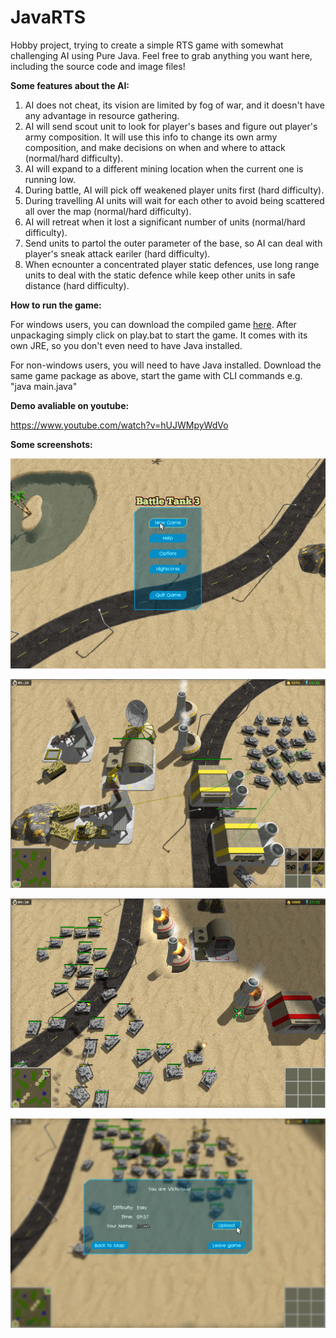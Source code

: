 # JavaRTS
Hobby project, trying to create a simple RTS game with somewhat challenging AI using Pure Java. 
Feel free to grab anything you want here, including the source code and image files! 


**Some features about the AI:**

1. AI does not cheat, its vision are limited by fog of war, and it doesn't have any advantage in resource gathering.
2. AI will send scout unit to look for player's bases and figure out player's army composition. It will use this info to change its own 
   army composition, and make decisions on when and where to attack (normal/hard difficulty).
3. AI will expand to a different mining location when the current one is running low.
4. During battle, AI will pick off weakened player units first (hard difficulty). 
5. During travelling AI units will wait for each other to avoid being scattered all over the map (normal/hard difficulty). 
6. AI will retreat when it lost a significant number of units (normal/hard difficulty).
7. Send units to partol the outer parameter of the base, so AI can deal with player's sneak attack eariler (hard difficulty).
8. When ecnounter a concentrated player static defences, use long range units to deal with the static defence while keep 
   other units in safe distance (hard difficulty).

**How to run the game:**

For windows users, you can download the compiled game [here](https://github.com/phu004/test/blob/master/test/BattleTank3.zip?raw=true). After unpackaging simply click on play.bat to start the game. It comes with its own JRE, so you don't even need to have Java installed.

For non-windows users, you will need to have Java installed. Download the same game package as above, start the game with CLI commands e.g. "java main.java"


**Demo avaliable on youtube:**

https://www.youtube.com/watch?v=hUJWMpyWdVo

**Some screenshots:**

![alt text](https://github.com/phu004/test/blob/master/test/rts_screenshot01.png)

![alt text](https://github.com/phu004/test/blob/master/test/rts_screenshot02.png)

![alt text](https://github.com/phu004/test/blob/master/test/rts_screenshot03.png)

![alt text](https://github.com/phu004/test/blob/master/test/rts_screenshot04.png)

